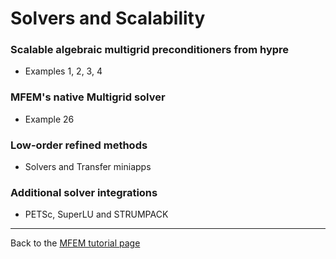 # Solvers and Scalability

### Scalable algebraic multigrid preconditioners from hypre
- Examples 1, 2, 3, 4

### MFEM's native Multigrid solver
- Example 26

### Low-order refined methods
- Solvers and Transfer miniapps

### Additional solver integrations
- PETSc, SuperLU and STRUMPACK

---

Back to the [MFEM tutorial page](index.md)

<script type="text/x-mathjax-config">MathJax.Hub.Config({TeX: {equationNumbers: {autoNumber: "all"}}, tex2jax: {inlineMath: [['$','$']]}});</script>
<script type="text/javascript" src="https://cdnjs.cloudflare.com/ajax/libs/mathjax/2.7.2/MathJax.js?config=TeX-AMS_HTML"></script>
